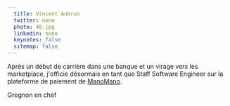 ```yaml
---
  title: Vincent Aubrun
  twitter: none
  photo: 40.jpg
  linkedin: none
  keynotes: false
  sitemap: false
---
```

Après un début de carrière dans une banque et un virage vers les marketplace, j'officie désormais en tant que Staff Software Engineer sur la plateforme de paiement de [ManoMano](https://www.manomano.fr/).

Grognon en chef
